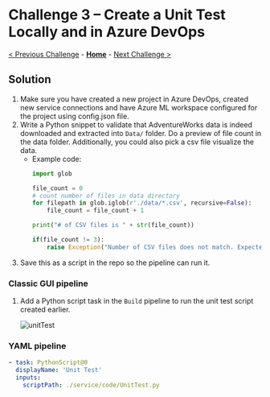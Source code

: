 # Challenge 3 – Create a Unit Test Locally and in Azure DevOps

[< Previous Challenge](./Solution-02.md) - **[Home](./README.md)** - [Next Challenge >](./Solution-04.md)

## Solution

1.  Make sure you have created a new project in Azure DevOps, created new service connections and have Azure ML workspace configured for the project using config.json file.
1.  Write a Python snippet to validate that AdventureWorks data is indeed downloaded and extracted into `Data/` folder. Do a preview of file count in the data folder. Additionally, you could also pick a csv file visualize the data.
    - Example code:
      ```python
      import glob

      file_count = 0
      # count number of files in data directory
      for filepath in glob.iglob(r'./data/*.csv', recursive=False):
          file_count = file_count + 1

      print("# of CSV files is " + str(file_count))

      if(file_count != 3):
          raise Exception("Number of CSV files does not match. Expected: 3. Actual: " + str(file_count))
      ```
1.  Save this as a script in the repo so the pipeline can run it.

### Classic GUI pipeline

1.  Add a Python script task in the `Build` pipeline to run the unit test script created earlier.

    ![unitTest](../images/Challenge-03/unitTest.png)

### YAML pipeline
```yaml
- task: PythonScript@0
  displayName: 'Unit Test'
  inputs:
    scriptPath: ./service/code/UnitTest.py
```
